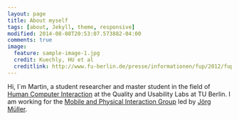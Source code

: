 ```yaml
---
layout: page
title: About myself
tags: [about, Jekyll, theme, responsive]
modified: 2014-08-08T20:53:07.573882-04:00
comments: true
image:
  feature: sample-image-1.jpg
  credit: Kuechly, HU et al
  creditlink: http://www.fu-berlin.de/presse/informationen/fup/2012/fup_12_252/
---
```

Hi, I`m Martin, a student researcher and master student in the field of [Human Computer Interaction](http://en.wikipedia.org/wiki/Human–computer_interaction) at the Quality and Usability Labs at TU Berlin.
I am working for the [Mobile and Physical Interaction Group](http://www.qu.tu-berlin.de/menue/forschung/gruppen/mobile_physical_interaction/) led by [Jörg Müller](http://joergmueller.info).

